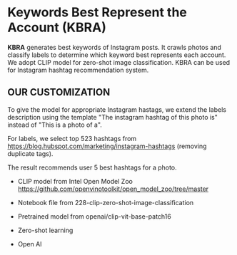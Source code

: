 # Keywords Best Represent the Account (KBRA)

<b>KBRA</b> generates best keywords of Instagram posts. It crawls photos and classify labels to determine which keyword best represents each account. 
We adopt CLIP model for zero-shot image classification. KBRA can be used for Instagram hashtag recommendation system.


## OUR CUSTOMIZATION

To give the model for appropriate Instagram hastags, we extend the labels description using the template "The instagram hashtag of this photo is" instead of "This is a photo of a".

For labels, we select top 523 hashtags from https://blog.hubspot.com/marketing/instagram-hashtags (removing duplicate tags).

The result recommends user 5 best hashtags for a photo. 

* CLIP model from Intel Open Model Zoo
https://github.com/openvinotoolkit/open_model_zoo/tree/master

* Notebook file from 228-clip-zero-shot-image-classification
* Pretrained model from openai/clip-vit-base-patch16
* Zero-shot learning
* Open AI
